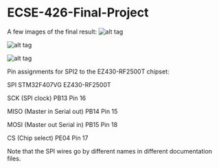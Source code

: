 ECSE-426-Final-Project
======================
A few images of the final result: 
![alt tag](https://raw.github.com/mvertescher/ECSE426-FinalProject/master/IMAGES/board1.jpeg)

![alt tag](https://raw.github.com/mvertescher/ECSE426-FinalProject/master/IMAGES/topview.jpeg)

![alt tag](https://raw.github.com/mvertescher/ECSE426-FinalProject/master/IMAGES/sideview.jpeg)


Pin assignments for SPI2 to the EZ430-RF2500T chipset:

SPI                           STM32F407VG       EZ430-RF2500T

SCK (SPI clock)               PB13              Pin 16

MISO (Master in Serial out)   PB14              Pin 15

MOSI (Master out Serial in)   PB15              Pin 18

CS  (Chip select)             PE04              Pin 17

Note that the SPI wires go by different names in different documentation files.
